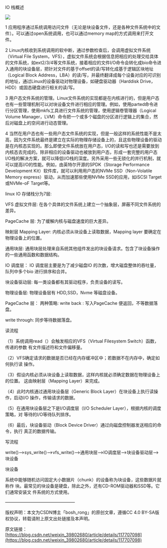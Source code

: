 IO 栈概述

![](D:/download/youdaonote-pull-master/data/Technology/Linux/IO/images/WEBRESOURCE1d187e07628fbde3414303e90aac94f9截图.png)

1 应用程序通过系统调用访问文件（无论是块设备文件，还是各种文件系统中的文件）。可以通过open系统调用，也可以通过memory map的方式调用来打开文件。

2 Linux内核收到系统调用的软中断，通过参数检查后，会调用虚拟文件系统（Virtual File System，VFS），虚拟文件系统会根据信息把相应的处理交给具体的文件系统，如ext2/3/4等文件系统，接着相应的文件I/O命令会转化成bio命令进入通用的块设备层，把针对文件的基于offset的读/写转化成基于逻辑区块地址（Logical Block Address，LBA）的读/写，并最终翻译成每个设备对应的可识别的地址，通过Linux的设备驱动对物理设备，如硬盘驱动器（Harddisk Drive，HDD）或固态硬盘进行相关的读/写。

3 用户态文件系统的管理。Linux文件系统的实现都是在内核进行的，但是用户态也有一些管理机制可以对块设备文件进行相应的管理。例如，使用parted命令进行分区管理，使用mkfs工具进行文件系统的管理，使用逻辑卷管理器（Logical Volume Manager，LVM）命令把一个或多个磁盘的分区进行逻辑上的集合，然后对磁盘上的空间进行动态管理。

4 当然在用户态也有一些用户态文件系统的实现，但是一般这样的系统性能不是太高，因为文件系统最终是建立在实际的物理存储设备上的，且这些物理设备的驱动是在内核态实现的。那么即使文件系统放在用户态，I/O的读和写也还是需要放到内核态去完成的。除非相应的设备驱动也被放到用户态，形成一套完整的用户态I/O栈的解决方案，就可以降低I/O栈的深度。另外采用一些无锁化的并行机制，就可以提高I/O的性能。例如，由英特尔开源的SPDK（Storage Performance Development Kit）软件库，就可以利用用户态的NVMe SSD（Non-Volatile Memory express）驱动，从而加速那些使用NVMe SSD的应用，如iSCSI Target或NVMe-oF Target等。

linux IO 存储栈分为7层:

VFS 虚拟文件层: 在各个具体的文件系统上建立一个抽象层，屏蔽不同文件系统的差异。

PageCache 层: 为了缓解内核与磁盘速度的巨大差异。

映射层 Mapping Layer: 内核必须从块设备上读取数据，Mapping layer 要确定在物理设备上的位置。

通用块层: 通用块层处理来自系统其他组件发出的块设备请求。包含了块设备操作的一些通用函数和数据结构。

IO 调度层： IO 调度层主要是为了减少磁盘IO 的次数，增大磁盘整体的吞吐量，队列中多个bio 进行排序和合并。

块设备驱动层: 每一类设备都有其驱动程序，负责设备的读写。

物理设备层: 物理设备层有 HDD,SSD，Nvme 等磁盘设备。

PageCache 层： 两种策略: write back : 写入PageCache 便返回，不等数据落盘。

write through: 同步等待数据落盘。

读流程

（1）系统调用read（）会触发相应的VFS（Virtual Filesystem Switch）函数，传递的参数 有文件描述符和文件偏移量。

（2）VFS确定请求的数据是否已经在内存缓冲区中；若数据不在内存中，确定如何执行读 操作。

（3）假设内核必须从块设备上读取数据，这样内核就必须确定数据在物理设备上的位置。 这由映射层（Mapping Layer）来完成。

（4）此时内核通过通用块设备层（Generic Block Layer）在块设备上执行读操作，启动I/O 操作，传输请求的数据。

（5）在通用块设备层之下是I/O调度层（I/O Scheduler Layer），根据内核的调度策略，对 等待的I/O等待队列排序。

（6）最后，块设备驱动（Block Device Driver）通过向磁盘控制器发送相应的命令，执行 真正的数据传输。

写流程

write()—>sys_write()—>vfs_write()—>通用块层—>IO调度层—>块设备驱动层—>块设备

块设备

系统中能够随机访问固定大小数据片（chunk）的设备称为块设备，这些数据片就称作 块。最常见的块设备是硬盘，除此之外，还有CD-ROM驱动器和SSD等。它们通常安装文 件系统的方式使用。

————————————————

版权声明：本文为CSDN博主「bosh_rong」的原创文章，遵循CC 4.0 BY-SA版权协议，转载请附上原文出处链接及本声明。

原文链接：[https://blog.csdn.net/weixin_39802680/article/details/117707098](https://blog.csdn.net/weixin_39802680/article/details/117707098)